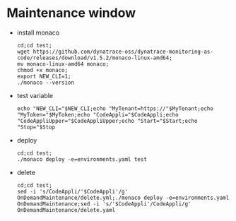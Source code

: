 # Maintenance window

- install monaco

      cd;cd test;
      wget https://github.com/dynatrace-oss/dynatrace-monitoring-as-code/releases/download/v1.5.2/monaco-linux-amd64;
      mv monaco-linux-amd64 monaco;
      chmod +x monaco;
      export NEW_CLI=1;
      ./monaco --version


- test variable

      echo "NEW_CLI="$NEW_CLI;echo "MyTenant=https://"$MyTenant;echo "MyToken="$MyToken;echo "CodeAppli="$CodeAppli;echo "CodeAppliUpper="$CodeAppliUpper;echo "Start="$Start;echo "Stop="$Stop
     
- deploy
 
      cd;cd test; 
      ./monaco deploy -e=environments.yaml test

- delete

      cd;cd test;
      sed -i 's/CodeAppli/'$CodeAppli'/g' OnDemandMaintenance/delete.yml;./monaco deploy -e=environments.yaml OnDemandMaintenance;sed -i 's/'$CodeAppli'/CodeAppli/g' OnDemandMaintenance/delete.yaml
